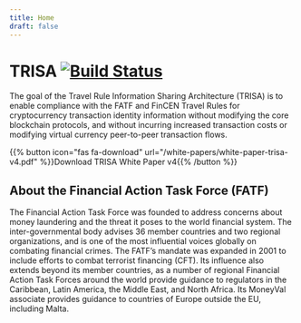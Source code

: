 ```yaml
---
title: Home
draft: false
---
```


# TRISA [![Build Status](https://travis-ci.com/trisacrypto/trisa.svg?branch=master)](https://travis-ci.com/trisacrypto/trisa)

The goal of the Travel Rule Information Sharing Architecture (TRISA) is to enable
compliance with the FATF and FinCEN Travel Rules for cryptocurrency transaction
identity information without modifying the core blockchain protocols, and without
incurring increased transaction costs or modifying virtual currency peer-to-peer
transaction flows.

{{% button icon="fas fa-download" url="/white-papers/white-paper-trisa-v4.pdf" %}}Download TRISA White Paper v4{{% /button %}}

## About the Financial Action Task Force (FATF)

The Financial Action Task Force was founded to address concerns about money laundering
and the threat it poses to the world financial system. The inter-governmental body
advises 36 member countries and two regional organizations, and is one of the most
influential voices globally on combating financial crimes. The FATF’s mandate was expanded
in 2001 to include efforts to combat terrorist financing (CFT). Its influence also extends
beyond its member countries, as a number of regional Financial Action Task Forces around
the world provide guidance to regulators in the Caribbean, Latin America, the Middle East,
and North Africa. Its MoneyVal associate provides guidance to countries of Europe outside
the EU, including Malta.
